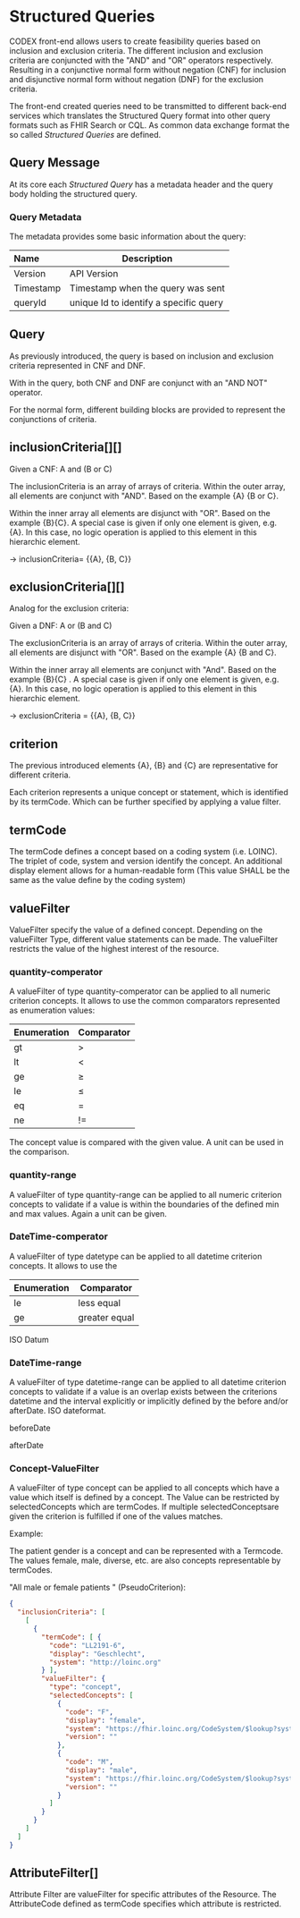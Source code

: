 
# Structured Queries

CODEX front-end allows users to create  feasibility queries based on inclusion and exclusion criteria. The different inclusion and exclusion criteria are conjuncted with the "AND" and "OR" operators respectively. Resulting in a conjunctive normal form without negation (CNF) for inclusion and disjunctive normal form without negation (DNF) for the exclusion  criteria.

The front-end created queries need to be transmitted to different back-end services which translates the Structured Query format into other query formats such as FHIR Search or CQL. As common data exchange format the so called *Structured Queries* are defined.

## Query Message

At its core each *Structured Query* has a metadata header and the query body holding the structured query.

### Query Metadata

The metadata provides some basic information about the query:

| Name      | Description                            |
| :-------- | -------------------------------------- |
| Version   | API Version                            |
| Timestamp | Timestamp when the query was sent      |
| queryId   | unique Id to identify a specific query |

## Query

As previously introduced, the query is based on inclusion and exclusion criteria represented in CNF and DNF. 

With in the query, both CNF and DNF are conjunct with an "AND NOT" operator. 

For the normal form, different building blocks are provided to represent the conjunctions of criteria.

## inclusionCriteria\[][]

Given a CNF:  A and (B or C)

The inclusionCriteria is an array of arrays of criteria. Within the outer array, all elements are conjunct with "AND". Based on the example {A} {B or C}.

Within the inner array all elements are disjunct with "OR". Based on the example {B}{C}. A special case is given if only one element is given, e.g. {A}. In this case, no logic operation is applied to this element in this hierarchic element.

-> inclusionCriteria= {{A}, {B, C}}

## exclusionCriteria\[][]

Analog for the exclusion criteria:

Given a DNF:  A or (B and C)

The exclusionCriteria is an array of arrays of criteria. Within the outer array, all elements are disjunct with "OR". Based on the example {A} {B and C}.

Within the inner array all elements are conjunct with "And". Based on the example {B}{C} . A special case is given if only one element is given, e.g. {A}. In this case, no logic operation is applied to this element in this hierarchic element.

-> exclusionCriteria = {{A},  {B, C}}

## criterion

The previous introduced elements {A}, {B} and {C} are representative for different criteria. 

Each criterion represents a unique concept or statement, which is identified by its termCode.  Which can be further specified by applying a value filter.

## termCode

The termCode defines a concept based on a coding system (i.e. LOINC). The triplet of code, system and version identify the concept. An additional display element allows for a human-readable form (This value SHALL be the same as the value define by the coding system)

## valueFilter

ValueFilter specify the value of a defined concept. Depending on the valueFilter Type, different value statements can be made. The valueFilter restricts the value of the highest interest of the resource.

### quantity-comperator

A valueFilter of type quantity-comperator can be applied to all numeric criterion concepts. It allows to use the common comparators represented as enumeration values:

| Enumeration | Comparator |
| ----------- | ---------- |
| gt          | >          |
| lt          | <          |
| ge          | ≥          |
| le          | ≤          |
| eq          | =          |
| ne          | !=         |

 The concept value is compared with the given value. A unit can be used in the comparison.

### quantity-range

A valueFilter of type quantity-range can be applied to all numeric criterion concepts to validate if a value is within the boundaries of the defined min and max values. Again a unit can be given.

### DateTime-comperator

A valueFilter of type datetype can be applied to all datetime criterion concepts. It allows to use the 

| Enumeration | Comparator    |
| ----------- | ------------- |
| le          | less equal    |
| ge          | greater equal |

ISO Datum 

### DateTime-range

A valueFilter of type datetime-range can be applied to all datetime criterion concepts to validate if a value is an overlap exists between the criterions datetime and the interval explicitly or implicitly defined by the before and/or afterDate. ISO dateformat.

beforeDate

afterDate  

### Concept-ValueFilter

A valueFilter of type concept can be applied to all concepts which have a value which itself is defined by a concept. The Value can be restricted by selectedConcepts which are termCodes. If multiple selectedConceptsare given the criterion is fulfilled if one of the values matches. 

Example:

The patient gender is a concept and can be represented with a Termcode. The values female, male, diverse, etc. are also concepts representable by termCodes.

"All male or female patients " (PseudoCriterion): 

```json
{
  "inclusionCriteria": [
    [
      {
        "termCode": [ {
          "code": "LL2191-6",
          "display": "Geschlecht",
          "system": "http://loinc.org"
        } ],
        "valueFilter": {
          "type": "concept",
          "selectedConcepts": [
            {
              "code": "F",
              "display": "female",
              "system": "https://fhir.loinc.org/CodeSystem/$lookup?system=http://loinc.org&code=LL2191-6",
              "version": ""
            },
            {
              "code": "M",
              "display": "male",
              "system": "https://fhir.loinc.org/CodeSystem/$lookup?system=http://loinc.org&code=LL2191-6",
              "version": ""
            }
          ]
        }
      }
    ]
  ]
}
```



## AttributeFilter[]

Attribute Filter are valueFilter for specific attributes of the Resource. The AttributeCode defined as termCode specifies which attribute is restricted.
